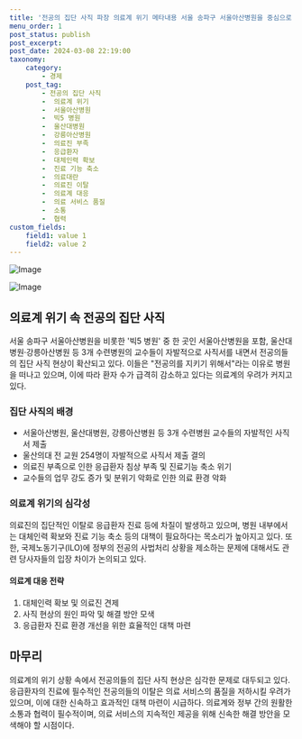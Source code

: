 ```yaml
---
title: '전공의 집단 사직 파장 의료계 위기 메타내용 서울 송파구 서울아산병원을 중심으로 전공의 집단 사직 파동이 일어나고 있는 상황에 대해 분석하고 의료계의 위기 상황을 살펴본다'
menu_order: 1
post_status: publish
post_excerpt: 
post_date: 2024-03-08 22:19:00
taxonomy:
    category:
        - 경제
    post_tag:
        - 전공의 집단 사직
        -  의료계 위기
        -  서울아산병원
        -  빅5 병원
        -  울산대병원
        -  강릉아산병원
        -  의료진 부족
        -  응급환자
        -  대체인력 확보
        -  진료 기능 축소
        -  의료대란
        -  의료진 이탈
        -  의료계 대응
        -  의료 서비스 품질
        -  소통
        -  협력
custom_fields:
    field1: value 1
    field2: value 2
---
```


![Image](https://imgnews.pstatic.net/image/008/2024/03/08/0005009136_001_20240308095807817.jpg?type=w647)

![Image](https://imgnews.pstatic.net/image/008/2024/03/08/0005009136_002_20240308095807873.jpg?type=w647)

## 의료계 위기 속 전공의 집단 사직
서울 송파구 서울아산병원을 비롯한 '빅5 병원' 중 한 곳인 서울아산병원을 포함, 울산대병원·강릉아산병원 등 3개 수련병원의 교수들이 자발적으로 사직서를 내면서 전공의들의 집단 사직 현상이 확산되고 있다. 이들은 "전공의를 지키기 위해서"라는 이유로 병원을 떠나고 있으며, 이에 따라 환자 수가 급격히 감소하고 있다는 의료계의 우려가 커지고 있다.
### 집단 사직의 배경
- 서울아산병원, 울산대병원, 강릉아산병원 등 3개 수련병원 교수들의 자발적인 사직서 제출
- 울산의대 전 교원 254명이 자발적으로 사직서 제출 결의
- 의료진 부족으로 인한 응급환자 침상 부족 및 진료기능 축소 위기
- 교수들의 업무 강도 증가 및 분위기 악화로 인한 의료 환경 악화
### 의료계 위기의 심각성
의료진의 집단적인 이탈로 응급환자 진료 등에 차질이 발생하고 있으며, 병원 내부에서는 대체인력 확보와 진료 기능 축소 등의 대책이 필요하다는 목소리가 높아지고 있다. 또한, 국제노동기구(ILO)에 정부의 전공의 사법처리 상황을 제소하는 문제에 대해서도 관련 당사자들의 입장 차이가 논의되고 있다.
#### 의료계 대응 전략
1. 대체인력 확보 및 의료진 견제
2. 사직 현상의 원인 파악 및 해결 방안 모색
3. 응급환자 진료 환경 개선을 위한 효율적인 대책 마련
## 마무리
의료계의 위기 상황 속에서 전공의들의 집단 사직 현상은 심각한 문제로 대두되고 있다. 응급환자의 진료에 필수적인 전공의들의 이탈은 의료 서비스의 품질을 저하시킬 우려가 있으며, 이에 대한 신속하고 효과적인 대책 마련이 시급하다. 의료계와 정부 간의 원활한 소통과 협력이 필수적이며, 의료 서비스의 지속적인 제공을 위해 신속한 해결 방안을 모색해야 할 시점이다.
